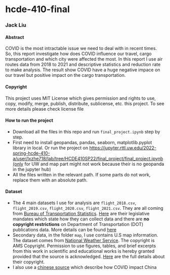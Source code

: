 # hcde-410-final
### Jack Liu

#### Abstract
COVID is the most intractable issue we need to deal with in recent times. So, this report investigate how does COVID influence our travel, cargo transportation and which city were affected the most. In this report I use air routes data from 2018 to 2021 and descriptive statistics and reduction rate to make analysis. The result show COVID have a huge negative impace on our travel but positive impact on the cargo transportation.

#### Copyright
This project uses MIT License which gives permission and rights
to use, copy, modify, merge, publish, distribute, sublicense, etc. this project. To see more details please check license file

#### How to run the project
- Download all the files in this repo and run `final_project.ipynb` step by step.
- First need to install geopandas, pandas, seaborn, matplotlib.pyplot library in local. Or run the project on https://jupyter.rttl.uw.edu/2022-spring-hcde-410-a/user/lxzhe718/lab/tree/HCDE410SP22/final_project/final_project.ipynb(only for UW and map part might not work because their is no geopanda in the jupyter hub)
- All the files written in the relevant path. If some parts do not work, replace them with an absolute path.


#### Dataset
- The 4 main datasets I use for analysis are `flight_2018.csv`, `flight_2019.csv`, `flight_2020.csv`, `flight_2021.csv`. They are all coming from [Bureau of Transportation Statistics](https://www.transtats.bts.gov/DL_SelectFields.aspx?gnoyr_VQ=GED&QO_fu146_anzr=Nv4%20Pn44vr45). [Here](https://www.bts.gov/learn-about-bts-and-our-work/about-bts/legislative-mandates) are their legislative mandates which state how they can collect data and there are **no copyright restrictions** on Department of Transportation (DOT) publications data. More details can be found [here](https://transportation.libanswers.com/faq/156950)
- Secondary data, in the folder `map`, I use contains U.S map information. The dataset comes from [National  Weather Service](https://www.weather.gov/gis/USStates). The copyright is AMS Copyright. Permission to use figures, tables, and brief excerpts from this work in scientific and educational works is hereby granted provided that the source is acknowledged. [Here](https://www.weather.gov/mlb/ams_copyright_notice) are the full details about their copyright.
- I also use a [chinese source](https://baijiahao.baidu.com/s?id=1728787497302380294&wfr=spider&for=pc) which describe how COVID impact China
